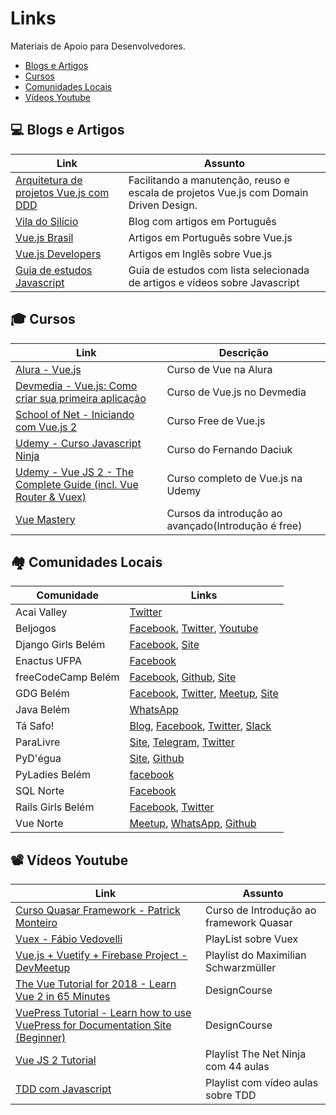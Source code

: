 # Links

Materiais de Apoio para Desenvolvedores.

* [Blogs e Artigos](/links/#blogs-e-artigos)
* [Cursos](/links/#cursos)
* [Comunidades Locais](/links/#comunidades-locais)
* [Vídeos Youtube](/links/#videos-youtube)

## :computer: Blogs e Artigos  

| Link        | Assunto           |
| ------------- |-------------|
| [Arquitetura de projetos Vue.js com DDD](https://blog.codecasts.com.br/arquitetura-de-projetos-vue-js-com-ddd-a2bc26817793) | Facilitando a manutenção, reuso e escala de projetos Vue.js com Domain Driven Design.   |
| [Vila do Silício](http://viladosilicio.com.br) | Blog com artigos em Português   |
| [Vue.js Brasil](https://vuejs-brasil.com.br) | Artigos em Português sobre Vue.js  |
| [Vue.js Developers](https://vuejsdevelopers.com) | Artigos em Inglês sobre Vue.js |
| [Guia de estudos Javascript](https://gist.github.com/vinicius73/60027329a3855345e15b2eeaa3fd588d) | Guia de estudos com lista selecionada  de artigos e vídeos sobre Javascript |

## :mortar_board: Cursos

| Link        | Descrição           |
| ------------- |-------------|
| [Alura - Vue.js](https://www.alura.com.br/formacao-vuejs) | Curso de Vue na Alura  |
| [Devmedia - Vue.js: Como criar sua primeira aplicação](https://www.devmedia.com.br/curso/curso-de-vue-js-como-criar-sua-primeira-aplicacao/2071) | Curso de Vue.js no Devmedia  |
| [School of Net - Iniciando com Vue.js 2](https://www.schoolofnet.com/curso/frontend/vuejs/iniciando-com-vuejs-2-rev3/) | Curso Free de Vue.js |
| [Udemy - Curso Javascript Ninja](https://www.udemy.com/curso-javascript-ninja/) |Curso do Fernando Daciuk |
| [Udemy - Vue JS 2 - The Complete Guide (incl. Vue Router & Vuex)](https://www.udemy.com/vuejs-2-the-complete-guide/) | Curso completo de Vue.js na Udemy |
| [Vue Mastery](https://www.vuemastery.com/courses) | Cursos da introdução ao avançado(Introdução é free)   |

## :houses: Comunidades Locais

| Comunidade    | Links           |
| ------------- |-------------    |
| Acai Valley| [Twitter](https://twitter.com/acaivalley)|
| Beljogos | [Facebook](https://www.facebook.com/BeljogosPA/), [Twitter](https://twitter.com/beljogos), [Youtube](https://www.youtube.com/channel/UCa0FvmBQz0JiActsGs5r5-A)|
| Django Girls Belém| [Facebook](https://www.facebook.com/DjangoGirlsBelem/), [Site](https://djangogirls.org/belem)|
| Enactus UFPA| [Facebook](https://www.facebook.com/EnactusUFPA/) |
| freeCodeCamp Belém| [Facebook]( https://www.facebook.com/groups/free.code.camp.belem/), [Github](https://github.com/fcc-belem), [Site](https://freecodecamp.org/) |
|GDG Belém    | [Facebook](https://www.facebook.com/GDGBelem/), [Twitter](https://twitter.com/gdgbelem), [Meetup](https://www.meetup.com/pt-BR/gdgbelemio/), [Site](https://gdgbelem.github.io/home/)|
| Java Belém  | [WhatsApp](https://chat.whatsapp.com/KTfRmaqPRqJ4Oyn5jENfnn)|
| Tá Safo!    | [Blog](https://tasafo.org/), [Facebook](https://www.facebook.com/tasafo.comunidade/), [Twitter](https://twitter.com/tasafo), [Slack](https://slack.tasafo.org)|
| ParaLivre   | [Site](https://www.paralivre.org), [Telegram](https://t.me/paralivre), [Twitter](https://twitter.com/paralivre_)|
| PyD'égua | [Site](http://pydegua.python.org.br), [Github](https://github.com/pydegua/site)|
|PyLadies Belém| [facebook](https://www.facebook.com/pyladiesbelem/)|
| SQL Norte   | [Facebook](https://www.facebook.com/sqlnorte/)|
| Rails Girls Belém| [Facebook](https://www.facebook.com/railsgirlsbelem/), [Twitter](https://twitter.com/railsgirlsbelem) |
| Vue Norte   | [Meetup](https://www.meetup.com/pt-BR/Vue-js-Norte/), [WhatsApp](https://chat.whatsapp.com/7gXcqLOFdYaDmO7hgeGk6I), [Github](https://github.com/vuejs-norte) |

## :film_projector: Vídeos Youtube

| Link        | Assunto           |
| ------------- |-------------|
| [Curso Quasar Framework - Patrick Monteiro](https://www.youtube.com/playlist?list=PLBjvYfV_TvwJlOctQ49KiOrxrFwJGqAdr) | Curso de Introdução ao framework Quasar |
| [Vuex - Fábio Vedovelli](https://www.youtube.com/watch?v=Fn6pB3sYhn4&list=PLFJmwzuHdBRTN93itG0UiZpqs8ZnBSeEF) |PlayList sobre Vuex |
| [Vue.js + Vuetify + Firebase Project - DevMeetup](https://www.youtube.com/watch?v=FXY1UyQfSFw&list=PL55RiY5tL51qxUbODJG9cgrsVd7ZHbPrt) |Playlist do Maximilian Schwarzmüller |
| [The Vue Tutorial for 2018 - Learn Vue 2 in 65 Minutes](https://www.youtube.com/watch?v=78tNYZUS-ps) |DesignCourse |
| [VuePress Tutorial - Learn how to use VuePress for Documentation Site (Beginner)](https://www.youtube.com/watch?v=5Kqyhu_eIcw) | DesignCourse |
| [Vue JS 2 Tutorial](https://www.youtube.com/watch?v=5LYrN_cAJoA&list=PL4cUxeGkcC9gQcYgjhBoeQH7wiAyZNrYa) | Playlist The Net Ninja com 44 aulas |
| [TDD com Javascript](https://www.youtube.com/watch?v=6pYUzEduLyU) | Playlist com vídeo aulas sobre TDD |
